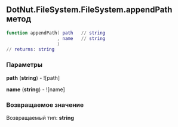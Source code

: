 ## DotNut.FileSystem.FileSystem.appendPath метод


```lua
function appendPath( path   // string
                   , name   // string
                   )
// returns: string
```


### Параметры

**path** (**string**) - ![path]

**name** (**string**) - ![name]

### Возвращаемое значение

Возвращаемый тип: **string**

